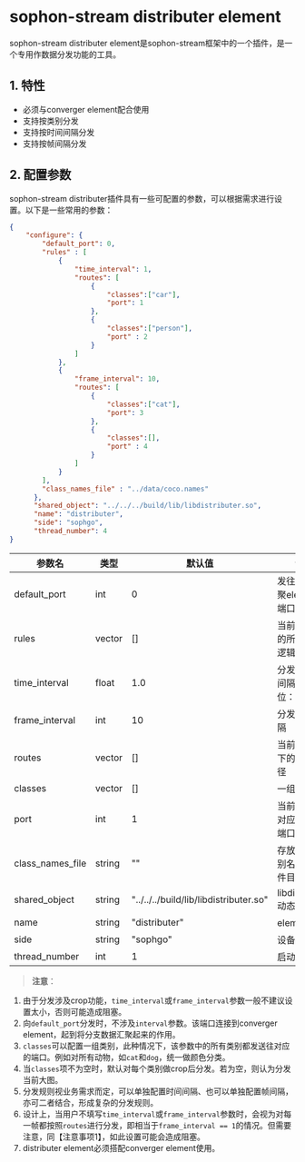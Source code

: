 # sophon-stream distributer element

sophon-stream distributer element是sophon-stream框架中的一个插件，是一个专用作数据分发功能的工具。

## 1. 特性
* 必须与converger element配合使用
* 支持按类别分发
* 支持按时间间隔分发
* 支持按帧间隔分发

## 2. 配置参数
sophon-stream distributer插件具有一些可配置的参数，可以根据需求进行设置。以下是一些常用的参数：

```json
{
    "configure": {
        "default_port": 0,
        "rules" : [
            {
                "time_interval": 1, 
                "routes": [
                    {
                        "classes":["car"],
                        "port": 1
                    },
                    {
                        "classes":["person"],
                        "port" : 2
                    }
                ]
            },
            {
                "frame_interval": 10, 
                "routes": [
                    {
                        "classes":["cat"],
                        "port": 3
                    },
                    {
                        "classes":[],
                        "port" : 4
                    }
                ]
            }
        ],
        "class_names_file" : "../data/coco.names"
      },
      "shared_object": "../../../build/lib/libdistributer.so",
      "name": "distributer",
      "side": "sophgo",
      "thread_number": 4
}
```

| 参数名 | 类型 | 默认值 | 说明 |
| ------ | ---- | ---- | -----|
| default_port | int | 0 | 发往数据汇聚element的端口 |
| rules | vector | [] | 当前element的所有分发逻辑 |
| time_interval | float | 1.0 | 分发的时间间隔，单位：秒 |
| frame_interval | int | 10 | 分发的帧间隔 |
| routes | vector | [] | 当前interval下的分发路径 |
| classes | vector | [] | 一组类别 |
| port | int | 1 | 当前classes对应的分发端口 |
| class_names_file | string | "" | 存放所有类别名称的文件目录 |
| shared_object | string | "../../../build/lib/libdistributer.so" | libdistributer动态库路径 |
| name | string | "distributer" | element名称 |
| side | string | "sophgo" | 设备类型 |
| thread_number | int | 1 | 启动线程数 |

> **注意**：
1. 由于分发涉及crop功能，`time_interval`或`frame_interval`参数一般不建议设置太小，否则可能造成阻塞。
2. 向`default_port`分发时，不涉及`interval`参数。该端口连接到converger element，起到将分支数据汇聚起来的作用。
3. `classes`可以配置一组类别，此种情况下，该参数中的所有类别都发送往对应的端口。例如对所有动物，如`cat`和`dog`，统一做颜色分类。
4. 当`classes`项不为空时，默认对每个类别做crop后分发。若为空，则认为分发当前大图。
5. 分发规则视业务需求而定，可以单独配置时间间隔、也可以单独配置帧间隔，亦可二者结合，形成复杂的分发规则。
6. 设计上，当用户不填写`time_interval`或`frame_interval`参数时，会视为对每一帧都按照`routes`进行分发，即相当于`frame_interval == 1`的情况。但需要注意，同【注意事项1】，如此设置可能会造成阻塞。
7. distributer element必须搭配converger element使用。